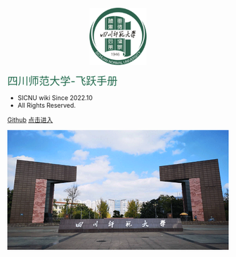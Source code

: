 
<!-- 图片 -->
<p align="center">
  <a href="https://sicnu-application.github.io/wiki-SICNU/#/">
    <img alt="docsify" src="src/sicnu校徽.png" height="130">
  </a>
</p>



<middle><font color="276E51"><font size = "5">四川师范大学-飞跃手册</font></font></middle>

- SICNU wiki Since 2022.10 
&nbsp;&nbsp;&nbsp; 
- All Rights Reserved.


[Github](https://github.com/SICNU-Application/wiki-SICNU) [点击进入](./README)
<!-- [点击进入](./README.md) --> 
<!-- 添加背景图片 -->
![sicnu风景.jpeg](src/sicnu风景.png)